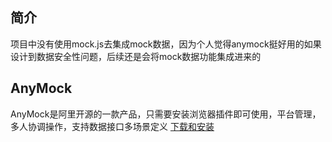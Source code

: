 ## 简介
项目中没有使用mock.js去集成mock数据，因为个人觉得anymock挺好用的如果设计到数据安全性问题，后续还是会将mock数据功能集成进来的


## AnyMock
AnyMock是阿里开源的一款产品，只需要安装浏览器插件即可使用，平台管理，多人协调操作，支持数据接口多场景定义
[下载和安装](https://www.yuque.com/anymock/docs/chrome)
